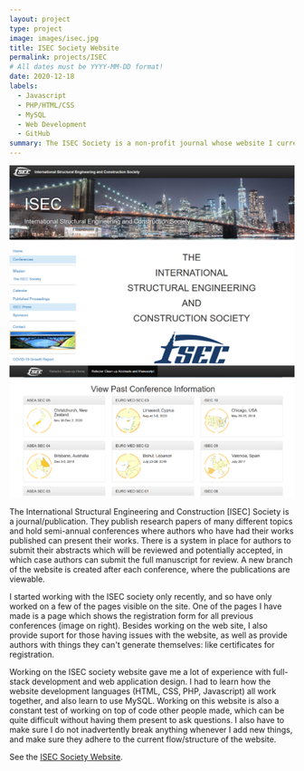 ```yaml
---
layout: project
type: project
image: images/isec.jpg
title: ISEC Society Website
permalink: projects/ISEC
# All dates must be YYYY-MM-DD format!
date: 2020-12-18
labels:
  - Javascript
  - PHP/HTML/CSS
  - MySQL
  - Web Development
  - GitHub
summary: The ISEC Society is a non-profit journal whose website I currently work on.
---
```

<img class="ui medium right floated rounded image" src="../images/isec-home.png">
<img class="ui medium right floated rounded image" src="../images/past-conf.png">

The International Structural Engineering and Construction \[ISEC] Society is a journal/publication. They publish research papers of many different topics and hold semi-annual conferences where authors who have had their works published can present their works. There is a system in place for authors to submit their abstracts which will be reviewed and potentially accepted, in which case authors can submit the full manuscript for review. A new branch of the website is created after each conference, where the publications are viewable.

I started working with the ISEC society only recently, and so have only worked on a few of the pages visible on the site. One of the pages I have made is a page which shows the registration form for all previous conferences (image on right). Besides working on the web site, I also provide suport for those having issues with the website, as well as provide authors with things they can't generate themselves: like certificates for registration. 

Working on the ISEC society website gave me a lot of experience with full-stack development and web application design. I had to learn how the website development languages (HTML, CSS, PHP, Javascript) all work together, and also learn to use MySQL. Working on this website is also a constant test of working on top of code other people made, which can be quite difficult without having them present to ask questions. I also have to make sure I do not inadvertently break anything whenever I add new things, and make sure they adhere to the current flow/structure of the website.

See the [ISEC Society Website](https://www.isec-society.org/index.php/). 
